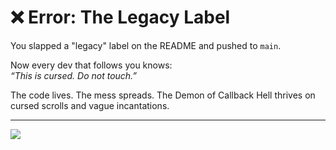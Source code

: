 # ❌ Error: The Legacy Label

You slapped a "legacy" label on the README and pushed to `main`.

Now every dev that follows you knows:  
_“This is cursed. Do not touch.”_

The code lives. The mess spreads.
The Demon of Callback Hell thrives on cursed scrolls and vague incantations.

---

<a href="../../start-game.md">
  <img src="https://img.shields.io/badge/Rollback%20your%20choices%20and%20push%20forward-slategray?style=for-the-badge"/>
</a>
